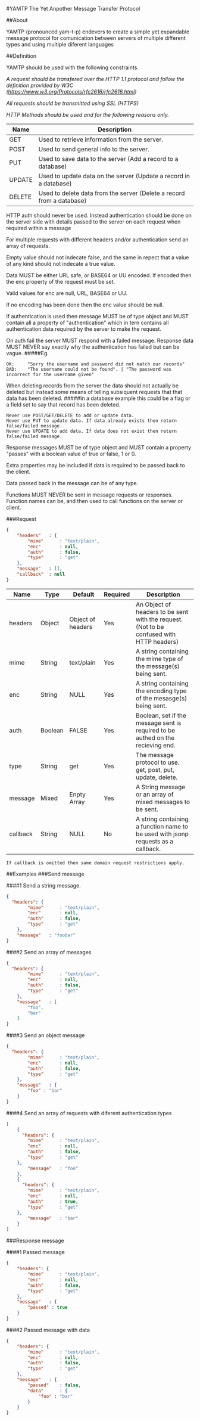 #YAMTP
The Yet Anpother Message Transfer Protocol

##About

YAMTP (pronounced yam-t-p) endevers to create a simple yet expandable message protocol for comunication between servers of multiple different types and using multiple diferent languages

##Definition

YAMTP should be used with the following constraints.

*A request should be transfered over the HTTP 1.1 protocol and follow the definition provided by W3C (https://www.w3.org/Protocols/rfc2616/rfc2616.html)*

*All requests should be transmitted using SSL (HTTPS)*

*HTTP Methods should be used and for the following reasons only.*

| Name | Description |
| --- | --- |
| GET | Used to retrieve information from the server. |
| POST | Used to send general info to the server. |
| PUT | Used to save data to the server (Add a record to a database) |
| UPDATE | Used to update data on the server (Update a record in a database) |
| DELETE | Used to delete data from the server (Delete a record from a database) |

HTTP auth should never be used. Instead authentication should be done on the server side with details passed to the server on each request when required within a message

For multiple requests with different headers and/or authentication send an array of requests.

Empty value should not indecate false, and the same in repect that a value of any kind should not indecate a true value.

Data MUST be either URL safe, or BASE64 or UU encoded. If encoded then the enc property of the request must be set.

Valid values for enc are null, URL, BASE64 or UU.

If no encoding has been done then the enc value should be null.
 
If authentication is used then message MUST be of type object and MUST contain all a property of "authentication" which in tern contains all authentication data required by the server to make the request.

On auth fail the server MUST respond with a failed message. Response data MUST NEVER say exactly why the authentication has failed but can be vague.
#####Eg.
```
OK:		"Sorry the username and password did not match our records"
BAD:	"The username could not be found". | "The password was incorrect for the username given"
```
 
When deleting records from the server the data should not actually be deleted but instead some means of telling subsiquent requests that that data has been deleted.
#####In a database example this could be a flag or a field set to say that record has been deleted.
```
Never use POST/GET/DELETE to add or update data.
Never use PUT to update data. If data already exists then return false/failed message.
Never use UPDATE to add data. If data does not exist then return false/failed message.
```

Response messages MUST be of type object and MUST contain a property "passes" with a boolean value of true or false, 1 or 0.

Extra properties may be included if data is required to be passed back to the client.

Data passed back in the message can be of any type.

Functions MUST NEVER be sent in message requests or responses. Function names can be, and then used to call functions on the server or client.

###Request
```json
{
	"headers"	: {
		"mime"		: "text/plain",
		"enc"		: null,
		"auth"		: false,
		"type"		: "get"
	},
	"message"	: [],
	"callback"	: null
}
```


| Name | Type | Default | Required | Description |
| --- | --- | --- | --- | --- |
| headers | Object | Object of headers | Yes | An Object of headers to be sent with the request. (Not to be confused with HTTP headers) |
| mime | String | text/plain | Yes | A string containing the mime type of the message(s) being sent. |
| enc | String | NULL | Yes | A string containing the encoding type of the mesasge(s) being sent. |
| auth | Boolean | FALSE | Yes | Boolean, set if the message sent is required to be authed on the recieving end. |
| type | String | get | Yes | The message protocol to use. get, post, put, update, delete. |
| message | Mixed | Enpty Array | Yes | A String message or an array of mixed messages to be sent. |
| callback | String | NULL | No | A string containing a function name to be used with jsonp requests as a callback. |

```
If callback is omitted then same domain request restrictions apply.
```

##Examples
###Send message

####1 Send a string message.
```json
{
  "headers": {
    	"mime"		: "text/plain",
		"enc"		: null,
		"auth"		: false,
		"type"		: "get"
  	},
	"message"	: "foobar"
}
```

####2 Send an array of messages
```json
{
  "headers": {
    	"mime"		: "text/plain",
		"enc"		: null,
		"auth"		: false,
		"type"		: "get"
  	},
	"message"	: [
		"foo",
		"bar"
	]
}
```
####3 Send an object message
```json
{
  "headers": {
    	"mime"		: "text/plain",
		"enc"		: null,
		"auth"		: false,
		"type"		: "get"
  	},
	"message"	: {
		"foo" : "bar"
	}
}
```

####4 Send an array of requests with diferent authentication types
```json
[
	{
	  "headers": {
      	"mime"		: "text/plain",
  		"enc"		: null,
  		"auth"		: false,
  		"type"		: "get"
    },
		"message"	: "foo"
	},
	{
	  "headers": {
      	"mime"		: "text/plain",
  		"enc"		: null,
  		"auth"		: true,
  		"type"		: "get"
    },
		"message"	: "bar"
	}
]
```

###Response message

####1 Passed message
```json
{
	"headers": {
    	"mime"		: "text/plain",
		"enc"		: null,
		"auth"		: false,
		"type"		: "get"
  	},
	"message"	: {
		"passed" : true
	}
}
```

####2 Passed message with data
```json
{
	"headers": {
    	"mime"		: "text/plain",
		"enc"		: null,
		"auth"		: false,
		"type"		: "get"
  	},
	"message"	: {
		"passed"	: false,
		"data"		: {
			"foo" : "bar"
		}
	}
}
```
